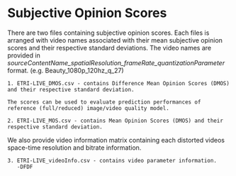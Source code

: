 # Subjective Opinion Scores

There are two files containing subjective opinion scores. Each files is arranged with video names associated with their mean subjective opinion scores and their respective standard deviations. 
The video names are provided in *sourceContentName_spatialResolution_frameRate_quantizationParameter* format. (e.g. Beauty_1080p_120hz_q_27)
```
1. ETRI-LIVE_DMOS.csv - contains Difference Mean Opinion Scores (DMOS) and their respective standard deviation. 

The scores can be used to evaluate prediction performances of reference (full/reduced) image/video quality model.
```

```
2. ETRI-LIVE_MOS.csv - contains Mean Opinion Scores (DMOS) and their respective standard deviation. 
```

We also provide video information matrix containing each distorted videos space-time resolution and bitrate information.

```
3. ETRI-LIVE_videoInfo.csv - contains video parameter information.
   -DFDF
```
